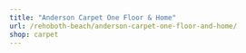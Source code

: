 ```yaml
---
title: "Anderson Carpet One Floor & Home"
url: /rehoboth-beach/anderson-carpet-one-floor-and-home/
shop: carpet
---
```

